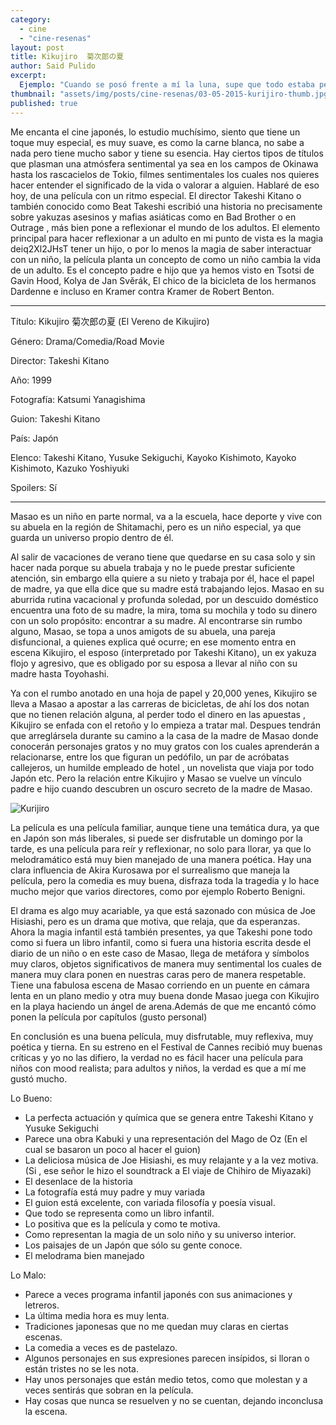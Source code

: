 ```yaml
---
category: 
  - cine
  - "cine-resenas"
layout: post
title: Kikujiro  菊次郎の夏
author: Said Pulido
excerpt: 
  Ejemplo: "Cuando se posó frente a mí la luna, supe que todo estaba perdido..."
thumbnail: "assets/img/posts/cine-resenas/03-05-2015-kurijiro-thumb.jpg"
published: true
---
```


Me encanta el cine japonés, lo estudio muchísimo, siento que tiene un toque muy especial, es muy suave, es como la carne blanca, no sabe a nada pero tiene mucho sabor y tiene su esencia. Hay ciertos tipos de títulos que plasman una atmósfera sentimental ya sea en los campos de Okinawa hasta los rascacielos de Tokio, filmes sentimentales los cuales nos quieres hacer entender el significado de la vida o valorar a alguien. Hablaré de eso hoy, de una película con un ritmo especial. El director Takeshi Kitano o también conocido como Beat Takeshi escribió una historia no precisamente sobre yakuzas asesinos y mafias asiáticas como en Bad Brother o en Outrage , más bien pone a reflexionar el mundo de los adultos. El elemento principal para hacer reflexionar  a un adulto en mi punto de vista es la magia deiq2Xl2JHsT tener un hijo, o por lo menos la magia de saber interactuar con un niño, la película planta un concepto  de como un niño cambia la vida de un adulto. Es el concepto padre e hijo que ya hemos visto en Tsotsi de Gavin Hood, 	Kolya de Jan Svěrák, El chico de la bicicleta de los hermanos Dardenne e incluso en Kramer contra Kramer de Robert Benton.

<hr> 

Título: Kikujiro  菊次郎の夏 (El Vereno de Kikujiro)

Género: Drama/Comedia/Road Movie

Director: Takeshi Kitano

Año: 1999

Fotografía: Katsumi Yanagishima

Guion: 	Takeshi Kitano

País: Japón 

Elenco: Takeshi Kitano, Yusuke Sekiguchi, Kayoko Kishimoto, Kayoko Kishimoto, Kazuko Yoshiyuki 

Spoilers: Sí

<hr>

Masao es un niño en parte normal, va a la escuela, hace deporte y vive con su abuela en la región de Shitamachi, pero es un niño especial, ya que guarda un universo propio dentro de él.

Al salir de vacaciones de verano tiene que quedarse en su casa solo y sin hacer nada porque su abuela trabaja y no le puede prestar suficiente atención, sin embargo ella quiere a su nieto y trabaja por él, hace el papel de madre, ya que ella dice que su madre está trabajando lejos. Masao en su aburrida rutina vacacional y profunda soledad, por un descuido doméstico encuentra una foto de su madre, la mira, toma su mochila y todo su dinero con un solo propósito: encontrar a su madre. Al encontrarse sin rumbo alguno, Masao, se topa a unos amigots de su abuela, una pareja disfuncional, a quienes explica qué ocurre; en ese momento entra en escena Kikujiro, el esposo (interpretado por Takeshi Kitano), un ex yakuza flojo y agresivo, que es obligado por su esposa a llevar al niño con su madre hasta Toyohashi. 

Ya con el rumbo anotado en una hoja de papel y 20,000 yenes, Kikujiro se lleva a Masao a apostar a las carreras de bicicletas, de ahí los dos notan que no tienen relación alguna, al perder todo el dinero en las apuestas , Kikujiro se enfada con el retoño y lo empieza a tratar mal. Despues tendrán que arreglársela durante su camino a la casa de la madre de Masao donde conocerán personajes gratos y no muy gratos con los cuales aprenderán a relacionarse, entre los que figuran un pedófilo, un par de acróbatas callejeros, un humilde empleado de hotel , un novelista que viaja por todo Japón etc. Pero la relación entre Kikujiro y Masao se vuelve un vínculo padre e hijo cuando descubren un oscuro secreto de la madre de Masao.

![Kurijiro](/assets/img/posts/cine-resenas/03-05-2015-kurijiro-thumb.jpg)

La película es una película familiar, aunque tiene una temática dura, ya que en Japón son más liberales, si puede ser disfrutable un domingo por la tarde, es una película para reír y reflexionar, no solo para llorar, ya que lo melodramático está muy bien manejado de una manera poética. Hay una clara influencia de Akira Kurosawa  por el surrealismo que maneja la película, pero la comedia es muy buena, disfraza toda la tragedia y lo hace mucho mejor que varios directores, como por ejemplo Roberto Benigni.

El drama es algo muy acariable, ya que está sazonado con música de Joe Hisiashi, pero es un drama que motiva, que relaja, que da esperanzas. Ahora la magia infantil está también presentes, ya que Takeshi pone todo como si fuera un libro infantil, como si fuera una historia escrita desde el diario de un niño o en este caso de Masao, llega de metáfora y símbolos muy claros, objetos significativos de manera muy sentimental los cuales de manera muy clara ponen en nuestras caras pero de manera respetable. Tiene una fabulosa escena de Masao corriendo en un puente  en cámara lenta en un plano medio y otra muy buena donde Masao juega con Kikujiro en la playa haciendo un ángel de arena.Además de que me encantó cómo ponen la película por capítulos (gusto personal)

En conclusión es una buena película, muy disfrutable, muy reflexiva, muy poética y tierna. En su estreno en el Festival de Cannes recibió muy buenas críticas y yo no las difiero, la verdad no es fácil hacer una película para niños con mood realista; para adultos y niños, la verdad es que a mí me gustó mucho. 

Lo Bueno: 

* La perfecta actuación y química que se genera entre Takeshi Kitano y Yusuke Sekiguchi
* Parece una obra Kabuki y una representación del Mago de Oz (En el cual se basaron un poco al hacer el guion)
* La deliciosa música de Joe Hisiashi, es muy relajante y a la vez motiva. (Si , ese señor le hizo el soundtrack a El viaje de Chihiro de Miyazaki)
* El desenlace de la historia
* La fotografía está muy padre y muy variada
* El guion está excelente, con variada filosofía y poesía visual.
* Que todo se representa como un libro infantil.
* Lo positiva que es la película y como te motiva.
* Como representan la magia de un solo niño y su universo interior.
* Los paisajes de un Japón que sólo su gente conoce.
* El melodrama bien manejado

Lo Malo:

* Parece a veces programa infantil japonés con sus animaciones y letreros.
* La última media hora es muy lenta.
* Tradiciones japonesas que no me quedan muy claras en ciertas escenas.
* La comedia a veces es de pastelazo. 
* Algunos personajes en sus expresiones parecen insípidos, si lloran o están tristes no se les nota.
* Hay unos personajes que están medio tetos, como que molestan y a veces sentirás que sobran en la película.
* Hay cosas que nunca se resuelven y no se cuentan, dejando inconclusa la escena.